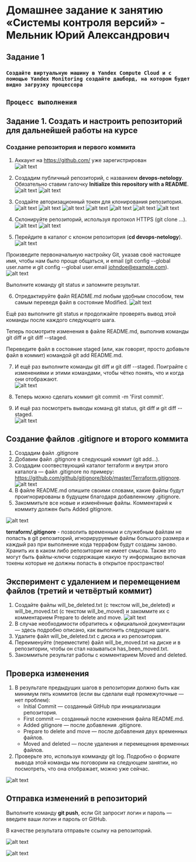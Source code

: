 # Домашнее задание к занятию «Системы контроля версий» - Мельник Юрий Александрович


## Задание 1

### `Создайте виртуальную машину в Yandex Compute Cloud и с помощью Yandex Monitoring создайте дашборд, на котором будет видно загрузку процессора`
## `Процесс выполнения`
 

## Задание 1. Создать и настроить репозиторий для дальнейшей работы на курсе

 
### Создание репозитория и первого коммита
1. Аккаунт  на https://github.com/ уже зарегистрирован  
![alt text](https://github.com/ysatii/vcааs-1/blob/main/img/image1.jpg)

2. Создадим  публичный репозиторий, с названием **devops-netology**. Обязательно ставим галочку **Initialize this repository with a README**.
![alt text](https://github.com/ysatii/vcs-1/blob/main/img/image1_1.jpg)
 ![alt text](https://github.com/ysatii/vcs-1/blob/main/img/image1_2.jpg)

3. Создайте авторизационный токен для клонирования репозитория.
 ![alt text](https://github.com/ysatii/vcs-1/blob/main/img/image1_3.jpg)
 ![alt text](https://github.com/ysatii/vcs-1/blob/main/img/image1_4.jpg)
 ![alt text](https://github.com/ysatii/vcs-1/blob/main/img/image1_5.jpg)
 ![alt text](https://github.com/ysatii/vcs-1/blob/main/img/image1_6.jpg)
 ![alt text](https://github.com/ysatii/vcs-1/blob/main/img/image1_7.jpg)
 ![alt text](https://github.com/ysatii/vcs-1/blob/main/img/image1_8.jpg)
 ![alt text](https://github.com/ysatii/vcs-1/blob/main/img/image1_9.jpg)


4. Склонируйте репозиторий, используя протокол HTTPS (git clone ...).
 ![alt text](https://github.com/ysatii/vcs-1/blob/main/img/image1_10.jpg)
 ![alt text](https://github.com/ysatii/vcs-1/blob/main/img/image1_11.jpg)

5. Перейдите в каталог с клоном репозитория (**cd devops-netology**).
 ![alt text](https://github.com/ysatii/vcs-1/blob/main/img/image1_12.jpg)


 Произведите первоначальную настройку Git, указав своё настоящее имя, чтобы нам было проще общаться, и email (git config --global user.name и git config --global user.email johndoe@example.com).
 ![alt text](https://github.com/ysatii/vcs-1/blob/main/img/image1_13.jpg)

 Выполните команду git status и запомните результат.

6. Отредактируйте файл README.md любым удобным способом, тем самым переведя файл в состояние Modified.
 ![alt text](https://github.com/ysatii/vcs-1/blob/main/img/image1_14.jpg)


 Ещё раз выполните git status и продолжайте проверять вывод этой команды после каждого следующего шага.

  Теперь посмотрите изменения в файле README.md, выполнив команды git diff и git diff --staged.

  Переведите файл в состояние staged (или, как говорят, просто добавьте файл в коммит) командой git add README.md.

7. И ещё раз выполните команды git diff и git diff --staged. Поиграйте с изменениями и этими командами, чтобы чётко понять, что и когда они отображают.  
 ![alt text](https://github.com/ysatii/vcs-1/blob/main/img/image1_15.jpg)

8. Теперь можно сделать коммит git commit -m 'First commit'.

9. И ещё раз посмотреть выводы команд git status, git diff и git diff --staged.  
 ![alt text](https://github.com/ysatii/vcs-1/blob/main/img/image1_16.jpg)



## Создание файлов .gitignore и второго коммита


1. Создадим файл .gitignore  
2. Добавим файл .gitignore в следующий коммит (git add...).  
3. Cоздадим соотвествующий каталог terraform и внутри этого каталога — файл .gitignore по примеру: https://github.com/github/gitignore/blob/master/Terraform.gitignore.  
 ![alt text](https://github.com/ysatii/vcs-1/blob/main/img/image2.jpg)
4. В файле README.md опишите своими словами, какие файлы будут проигнорированы в будущем благодаря добавленному .gitignore.  
5. Закоммитьте все новые и изменённые файлы. Комментарий к коммиту должен быть Added gitignore.  


 ![alt text](https://github.com/ysatii/vcs-1/blob/main/img/image2_1.jpg)

 **terraform/.gitignore** - позволить временным и служебным файлам не попасть в git репозиторий, игнорируруемые файлы большого размера и каждый раз при выполнение кода террафом будут созданы заново. Хранить их в каком либо репозитории не имеет смысла. Также это могут быть файлы-ключи содержащие какую ту информацию включая токены которые не должны попасть в открытое пространство!

 
## Эксперимент с удалением и перемещением файлов (третий и четвёртый коммит)

1. Создайте файлы will_be_deleted.txt (с текстом will_be_deleted) и will_be_moved.txt (с текстом will_be_moved) и закоммите их с комментарием Prepare to delete and move.
 ![alt text](https://github.com/ysatii/vcs-1/blob/main/img/image3.jpg)
2. В случае необходимости обратитесь к официальной документации — здесь подробно описано, как выполнить следующие шаги.
3. Удалите файл will_be_deleted.txt с диска и из репозитория.
4. Переименуйте (переместите) файл will_be_moved.txt на диске и в репозитории, чтобы он стал называться has_been_moved.txt.
5. Закоммитьте результат работы с комментарием Moved and deleted.


## Проверка изменения

1. В результате предыдущих шагов в репозитории должно быть как минимум пять коммитов (если вы сделали ещё промежуточные — нет проблем):
      -  Initial Commit — созданный GitHub при инициализации репозитория.
      -  First commit — созданный после изменения файла README.md.
      -  Added gitignore — после добавления .gitignore.
      -  Prepare to delete and move — после добавления двух временных файлов.
      -  Moved and deleted — после удаления и перемещения временных файлов.
2. Проверьте это, используя комманду git log. Подробно о формате вывода этой команды мы поговорим на следующем занятии, но посмотреть, что она отображает, можно уже сейчас.

 ![alt text](https://github.com/ysatii/vcs-1/blob/main/img/image3_1.jpg)


## Отправка изменений в репозиторий

Выполните команду **git push**, если Git запросит логин и пароль — введите ваши логин и пароль от GitHub.

В качестве результата отправьте ссылку на репозиторий.

 ![alt text](https://github.com/ysatii/vcs-1/blob/main/img/image4.jpg)

 ![alt text](https://github.com/ysatii/vcs-1/blob/main/img/image4_1.jpg)